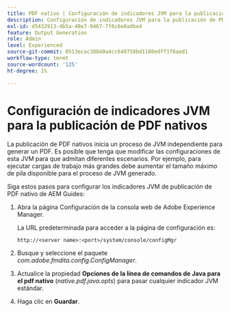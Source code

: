 ```yaml
---
title: PDF nativo | Configuración de indicadores JVM para la publicación de PDF nativos
description: Configuración de indicadores JVM para la publicación de PDF nativos
exl-id: d5432913-4b5a-48e7-9467-7f6c6e0adbe4
feature: Output Generation
role: Admin
level: Experienced
source-git-commit: 0513ecac38840a4cc649758bd1180edff1f8aed1
workflow-type: tm+mt
source-wordcount: '125'
ht-degree: 1%

---
```


# Configuración de indicadores JVM para la publicación de PDF nativos

La publicación de PDF nativos inicia un proceso de JVM independiente para generar un PDF. Es posible que tenga que modificar las configuraciones de esta JVM para que admitan diferentes escenarios. Por ejemplo, para ejecutar cargas de trabajo más grandes debe aumentar el tamaño máximo de pila disponible para el proceso de JVM generado.

Siga estos pasos para configurar los indicadores JVM de publicación de PDF nativo de AEM Guides:

1. Abra la página Configuración de la consola web de Adobe Experience Manager.

   La URL predeterminada para acceder a la página de configuración es:

   ```http
   http://<server name>:<port>/system/console/configMgr
   ```

1. Busque y seleccione el paquete *com.adobe.fmdita.config.ConfigManager*.

1. Actualice la propiedad **Opciones de la línea de comandos de Java para el pdf nativo** (*native.pdf.java.opts*) para pasar cualquier indicador JVM estándar.



1. Haga clic en **Guardar**.
